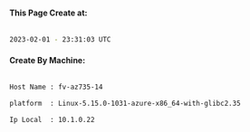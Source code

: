 
   
#### This Page Create at:

```bash

2023-02-01 - 23:31:03 UTC

```

#### Create By Machine:

```bash

Host Name : fv-az735-14

platform  : Linux-5.15.0-1031-azure-x86_64-with-glibc2.35

Ip Local  : 10.1.0.22

```


